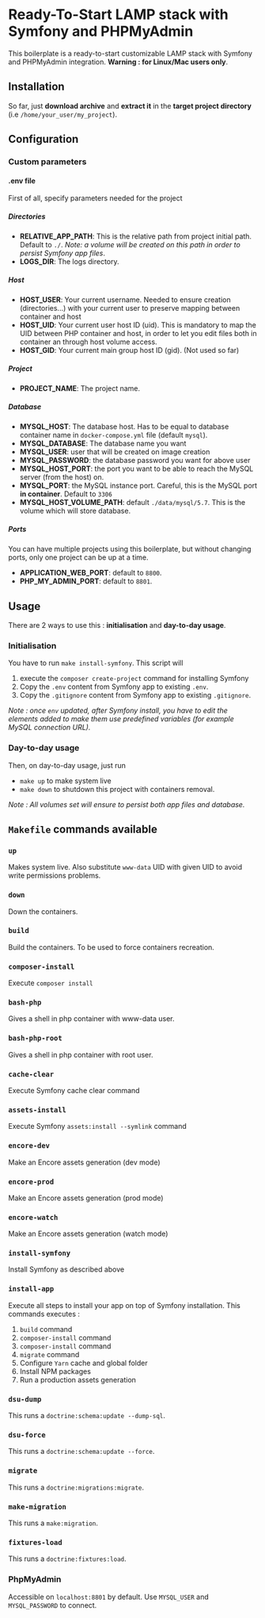 # Ready-To-Start LAMP stack with Symfony and PHPMyAdmin
This boilerplate is a ready-to-start customizable LAMP stack with Symfony and PHPMyAdmin integration. 
__Warning : for Linux/Mac users only__.

## Installation
So far, just __download archive__ and __extract it__ in the __target project directory__ (i.e `/home/your_user/my_project`).

## Configuration
### Custom parameters

#### .env file
First of all, specify parameters needed for the project

##### Directories
- __RELATIVE_APP_PATH__: This is the relative path from project initial path. Default to `./`. _Note: a volume will be created on this path in order to persist Symfony app files_. 
- __LOGS_DIR__: The logs directory.

##### Host
- __HOST_USER__: Your current username. Needed to ensure creation (directories...) with your current user to preserve mapping between container and host
- __HOST_UID__: Your current user host ID (uid). This is mandatory to map the UID between PHP container and host, in order to let you edit files both in container an through host volume access.
- __HOST_GID__: Your current main group host ID (gid). (Not used so far)

##### Project
- __PROJECT_NAME__: The project name.

##### Database
- __MYSQL_HOST__: The database host. Has to be equal to database container name in `docker-compose.yml` file (default `mysql`).    
- __MYSQL_DATABASE__: The database name you want
- __MYSQL_USER__: user that will be created on image creation
- __MYSQL_PASSWORD__: the database password you want for above user
- __MYSQL_HOST_PORT__: the port you want to be able to reach the MySQL server (from the host) on. 
- __MYSQL_PORT__: the MySQL instance port. Careful, this is the MySQL port __in container__. Default to `3306`  
- __MYSQL_HOST_VOLUME_PATH__: default `./data/mysql/5.7`. This is the volume which will store database.

##### Ports    

You can have multiple projects using this boilerplate, but without changing ports, only one project can be up at a time.

- __APPLICATION_WEB_PORT__: default to `8800`.
- __PHP_MY_ADMIN_PORT__: default to `8801`.


## Usage
There are 2 ways to use this : __initialisation__ and __day-to-day usage__.
### Initialisation
You have to run `make install-symfony`. This script will 
1. execute the `composer create-project` command for installing Symfony
2. Copy the `.env` content from Symfony app to existing `.env`.
3. Copy the `.gitignore` content from Symfony app to existing `.gitignore`.

_Note : once `env` updated, after Symfony install, you have to edit the elements added to make them use predefined variables (for example MySQL connection URL)._

### Day-to-day usage
Then, on day-to-day usage, just run 
- `make up` to make system live
- `make down` to shutdown this project with containers removal. 

_Note : All volumes set will ensure to persist both app files and database._

## `Makefile` commands available

### `up`
Makes system live. Also substitute `www-data` UID with given UID to avoid write permissions problems.
### `down`
Down the containers.
### `build`
Build the containers. To be used to force containers recreation.
### `composer-install`
Execute `composer install`
### `bash-php`
Gives a shell in php container with www-data user.
### `bash-php-root`
Gives a shell in php container with root user.
### `cache-clear`
Execute Symfony cache clear command
### `assets-install`
Execute Symfony `assets:install --symlink` command
### `encore-dev`
Make an Encore assets generation (dev mode)
### `encore-prod`
Make an Encore assets generation (prod mode)
### `encore-watch`
Make an Encore assets generation (watch mode)
### `install-symfony`
Install Symfony as described above
### `install-app`
Execute all steps to install your app on top of Symfony installation. This commands executes :
1. `build` command
2. `composer-install` command
3. `composer-install` command
4. `migrate` command
5. Configure `Yarn` cache and global folder
6. Install NPM packages
7. Run a production assets generation
### `dsu-dump`
This runs a `doctrine:schema:update --dump-sql`.
### `dsu-force`
This runs a `doctrine:schema:update --force`.
### `migrate`
This runs a `doctrine:migrations:migrate`.
### `make-migration`
This runs a `make:migration`.
### `fixtures-load`
This runs a `doctrine:fixtures:load`.


### PhpMyAdmin
Accessible on `localhost:8801` by default. Use `MYSQL_USER` and `MYSQL_PASSWORD` to connect.